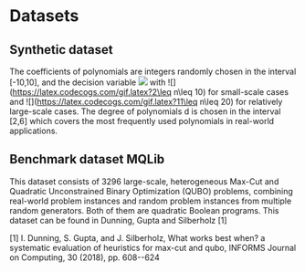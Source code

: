 # Datasets

## Synthetic dataset 
The coefficients of polynomials are integers randomly chosen in the interval [-10,10], and the decision variable ![](https://latex.codecogs.com/gif.latex?V\in\{-1,1\}^n) with ![](https://latex.codecogs.com/gif.latex?2\leq n\leq 10) for small-scale cases and ![](https://latex.codecogs.com/gif.latex?11\leq n\leq 20) for relatively large-scale cases. The degree of polynomials d is chosen in the interval [2,6] which covers the most frequently used polynomials in real-world applications. 

## Benchmark dataset MQLib
This dataset consists of 3296 large-scale, heterogeneous Max-Cut and Quadratic Unconstrained Binary Optimization (QUBO) problems, combining real-world problem instances and random problem instances from multiple random generators. Both of them are quadratic Boolean programs. This dataset can be found in Dunning, Gupta and Silberholz [1]

[1] I. Dunning, S. Gupta, and J. Silberholz, What works best when? a systematic evaluation of heuristics for max-cut and qubo, INFORMS Journal on Computing, 30 (2018), pp. 608--624
